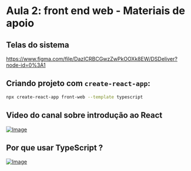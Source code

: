 # Aula 2: front end web - Materiais de apoio

## Telas do sistema

https://www.figma.com/file/DazICRBCGwzZwPkOOXk8EW/DSDeliver?node-id=0%3A1


## Criando projeto com `create-react-app`:

```bash
npx create-react-app front-web --template typescript
```

## Video do canal sobre introdução ao React

[![Image](https://img.youtube.com/vi/IOJoJGDowEY/mqdefault.jpg "Vídeo no Youtube")](https://www.youtube.com/watch?v=IOJoJGDowEY)

## Por que usar TypeScript ?

[![Image](https://img.youtube.com/vi/d6PSYTbctcY/mqdefault.jpg "Vídeo no Youtube")](https://www.youtube.com/watch?v=d6PSYTbctcY)
